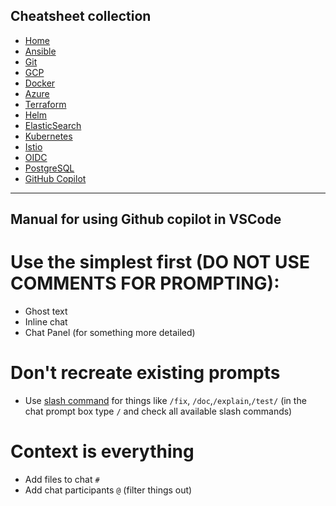 ## Cheatsheet collection

* [Home](index.md)
* [Ansible](ansible.md)
* [Git](git.md)
* [GCP](gcp.md)
* [Docker](docker.md)
* [Azure](azure.md)
* [Terraform](terraform.md)
* [Helm](helm.md)
* [ElasticSearch](elastic.md)
* [Kubernetes](k8s.md)
* [Istio](istio.md)
* [OIDC](openID.md)
* [PostgreSQL](postgres.md)
* </ins>[GitHub Copilot](copilot.md)</ins>

---



## Manual for using Github copilot in VSCode

# Use the simplest first (DO NOT USE COMMENTS FOR PROMPTING):
* Ghost text
* Inline chat
* Chat Panel (for something more detailed)

# Don't recreate existing prompts
* Use [slash command](https://docs.github.com/en/copilot/using-github-copilot/copilot-chat/asking-github-copilot-questions-in-your-ide#slash-commands) for things like `/fix`, `/doc`,`/explain`,`/test/` (in the chat prompt box type `/` and check all available slash commands)

# Context is everything
* Add files to chat `#`
* Add chat participants `@` (filter things out)